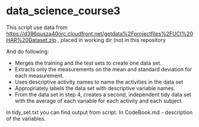data_science_course3
====================
This script use data from https://d396qusza40orc.cloudfront.net/getdata%2Fprojectfiles%2FUCI%20HAR%20Dataset.zip , placed in working dir (not in this repository


And do following:

+ Merges the training and the test sets to create one data set.
+ Extracts only the measurements on the mean and standard deviation for each measurement. 
+ Uses descriptive activity names to name the activities in the data set
+ Appropriately labels the data set with descriptive variable names. 
+ From the data set in step 4, creates a second, independent tidy data set with the average of each variable for each activity and each subject.


In tidy_set.txt you can find output from script.
In CodeBook.md - description of the variables.
